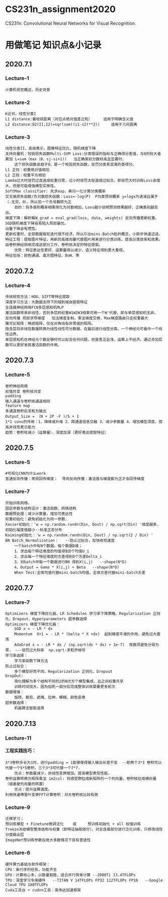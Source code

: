 # CS231n_assignment2020
CS231n: Convolutional Neural Networks for Visual Recognition.

# 用做笔记 知识点&小记录

## 2020.7.1

### Lecture-1
    计算机视觉概述，历史背景
### Lecture-2
    K近邻，线性分类I
    L1 distance:曼哈顿距离（对应点绝对值差之和）     适用于明确含义值
    L2 distance:D2(I1,I2)=sqr(sum((i1-i2)**2))     适用于几何距离
### Lecture-3
    线性分类II，高级表示，图像特征优化，随机梯度下降
    支持向量机：铰链损失函数Multi-SVM Loss:分类错误的指标与正确得分差值，与0的较大者累加 L=sum（max（0，sj-si+1))   当正确类别分数较高且显著时，
        这个损失函数会趋于0，是一个校验损失函数，惩罚分类易混淆的类得分。
    L1 正则：权重绝对值相加
    L2 正则：权重平方相加  
    Lamda过大时惩罚过度造成权重归零，过小时惩罚太轻造成过拟合。即惩罚大时训练Loss会增大，但是可能增强模型实用性。
    SoftMax classifier: 先求exp，再归一化计算分类概率
    交叉熵损失函数/负对数损失函数：Loss=-log(P)  P为类预测概率 y=logx为递减且属于（-无穷，0），所以加一个负号翻转为正  
        目的：将多类别概率相乘简化为对数相加，Loss越少说明预测效果越好，正确类别越突出。
    梯度下降：解析解W_grad = eval_grad(loss, data, weights) 反向传播更新权重。
    SGD随机梯度下降容易陷入局部最优。
    动量下降会有惯性。
    更新权重时，全部数据每轮迭代很不经济，所以引出mini-Batch批的概念，小碎步快速迈进。
    特征工程：提取图片特征，用新的高维向量代替图片用来进行分类训练，提高分类效率和效果。由卷积神经网络完成这部分工作，卷积核决定的特征提取。
        优势：特征表达性更好、运算量得以减少、语义特征得到更大重视。
    特征包括：颜色通道、直方图特征、BoW、等
## 2020.7.2
### Lecture-4
    传统视觉方法：HOG、SIFT等特征提取
    深度学习方法：大数据支持下的端到端自提取特征
    全连接神经网络FCN多层感知机MLP
    激活函数带来非线性，否则多层的权重W1W2W3相乘可用一个W'代替，即与单层感知机无异。
    反向传播 局部求导梯度   加法梯度复制，乘法梯度交换，Max梯度路由只走权重最大
    雅可比矩阵：稀疏矩阵，仅在对角线有非零值的矩阵。
    隐含层将非线性数据转换为线性线性可分数据，在最后进行线性分类。一个神经元可看作一个线性边界。
    单层感知机在神经元个数足够时可以拟合任何问题，但是宽泛且浅，运算上不经济。通过添加层数可以更好发挥激活函数的作用。
## 2020.7.3
### Lecture-5
    卷积神经网络
    权值共享 卷积核共享
    padding
    输入通道与卷积核通道相同
    feature map
    多通道卷积后求和为输出
    Output_Size = （N + 2P -F )/S + 1
    1*1 conv的作用：1、降维或升维 2、跨通道信息交融 3、减少参数量 4、增加模型深度，提高非线性表示能力
    趋势：卷积核减小（运算量），深度加深（更好表达提取特征）
## 2020.7.5
### Lecture-5
    #可视化CNN为什么work
    普通反向传播：常规回传梯度；  导向反向传播：激活值与梯度都为正才会回传梯度
### Lecture-7
    开始训练网络。
    固定参数与结构设计：激活函数、网络结构
    数据预处理：减少计算量，增加可表达性
    权重初始化：避免初始化为同一参数，
    Xavier初始化：'w = np.random.randn(Din, Dout) / np.sqrt(Din) '维度越多，初始化幅度值越小--标准正态分布
    Kaiming初始化：'w = np.random.randn(Din, Dout) / np.sqrt(2 / Din) '
    BN Batch_Normalization：   --防止过拟合，加快收敛速度
        一个batch中有N个数据，每个数据D维；
        1、求出每个特征维度的均值得到D个均值U_i 
        2、求出每一个特征维度的方差得到D个方差Delta_i
        3、对batch中每一个数据进行BN 得到X(i,j)   --shape(N*D)
        4、Output = Gama * X(i,j) + Beta   --shape(N*D)
        When Test:全体均值代替mini-batch均值，全体方差代替mini-batch方差
## 2020.7.7
### Lecture-7
    Optimizers 梯度下降优化器、LR Schedules 学习率下降策略、Regularization 正则化、Dropout、Hyperparameters 超参数选择
    Optimizers 梯度下降优化器：
        SGD x = - LR * dx
        Momentum  X+1 = - LR * (belta * X +dx)  起到梯度平滑的作用，避免过大震荡
        AdaGrad x = - LR * dx / (np.sqrt(dx * dx) + 1e-7)  常数项避免分母为零， ---惩罚过大斜率  np.sqrt-求和开根号
    学习率选择：
        学习率函数下降方法
    防止过拟合：
        多个模型好而不同，Regularization 正则化、Dropout
    DropOut:
        简化理解为多个结构不同的2的N次方个模型集成，且之间权重共享
        训练时间加大，因为掐死一部分后完成整体训练需要更多轮次
    数据增强：
        旋转、裁剪、遮掩、拉伸、模糊、颜色变换
    超参数选择：
        机器算法智能选择
## 2020.7.13
### Lecture-11
#### 工程实践技巧：
    3*3卷积步长为1时，进行padding = 1能够使得输入输出长宽不变  --即两个3*3 卷积可以代替一个5*5卷积，三个3*3可代替一个7*7.
        优点：参数量减少，非线性变换增加。提高模型表现性能。
    卷积运算转换为矩阵乘法 im2col: 将感受野拉成新矩阵的一个列向量，卷积核拉成横向量（或者是列向量的转置）
        优点：提升运算速度。
    利用快速傅里叶变换FFT计算卷积：对大卷积核比较有效
### Lecture-9
    迁移学习；
    预训练模型 + Finetune微调泛化    或     预训练初始化 + all 权值训练
    freeze冻结模型整体结构与权重（即特征抽取部分），对全连接部分进行泛化训练，只修改线性分类输出层
    ImageNet预训练参数在绝大多数情况下具有普适性
### Lecture-6
    硬件算力基础与软件框架：
    CPU：串行序列任务，功能齐全
    GPU：计算核心多，以数量取胜，适合并行简单计算 --2080Ti 13.4TFLOPs
    TPU：深度学习专用硬件   --TITAN V 14TFLOPs FP32 112TFLOPs FP16   --Google Cloud TPU 180TFLOPs
    Cuda工具台 + cudnn工具：英伟达加速框架





